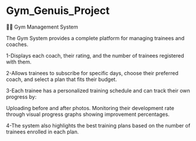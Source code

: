 # Gym_Genuis_Project
🏋️‍♂️ Gym Management System

The Gym System provides a complete platform for managing trainees and coaches.

1-Displays each coach, their rating, and the number of trainees registered with them.

2-Allows trainees to subscribe for specific days, choose their preferred coach, and select a plan that fits their budget.

3-Each trainee has a personalized training schedule and can track their own progress by:

   Uploading before and after photos.
   Monitoring their development rate through visual progress graphs showing improvement percentages.

4-The system also highlights the best training plans based on the number of trainees enrolled in each plan.
